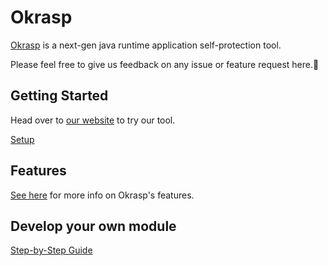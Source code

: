 # Okrasp

[Okrasp](https://okrasp.com/) is a next-gen java runtime application self-protection tool.

Please feel free to give us feedback on any issue or feature request here.🙂 

## Getting Started

Head over to [our website](https://okrasp.com/) to try our tool.

[Setup](https://blog.okrasp.com/guides/setup/)

## Features

[See here](https://okrasp.com/#features) for more info on Okrasp's features.

## Develop your own module
[Step-by-Step Guide](https://github.com/okrasp/okrasp/wiki)
